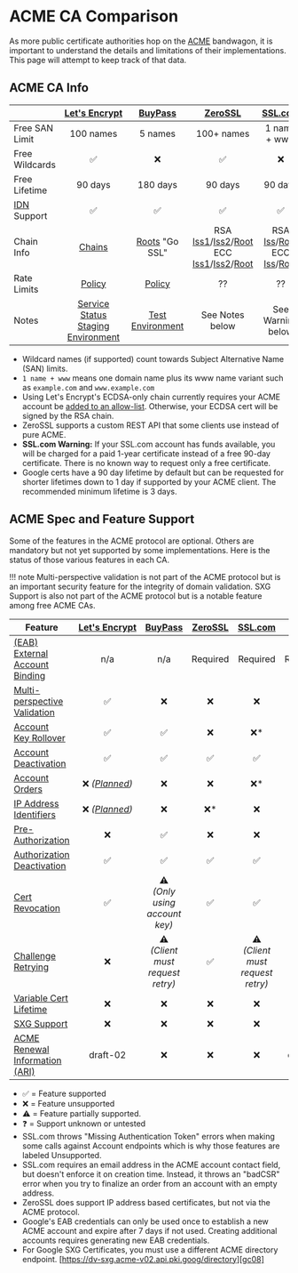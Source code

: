 # ACME CA Comparison

As more public certificate authorities hop on the [ACME][rfc00] bandwagon, it is important to understand the details and limitations of their implementations. This page will attempt to keep track of that data.

## ACME CA Info

|                     | [Let's&nbsp;Encrypt][le01] | [BuyPass][bp01]        | [ZeroSSL][z01]     | [SSL.com][ss01]    | [Google][gc01]     |
| -------             | :------------------------: | :-------------:        | :------------:     | :-------------:    | :------------:     |
| Free SAN Limit      | 100 names                  | 5 names                | 100+ names         | 1 name + www       | 100+ names         |
| Free Wildcards      | :white_check_mark:         | :x:                    | :white_check_mark: | :x:                | :white_check_mark: |
| Free Lifetime       | 90 days                    | 180 days               | 90 days            | 90 days            | 1*-90 days         |
| [IDN][wk02] Support | :white_check_mark:         | :white_check_mark:     | :white_check_mark: | :white_check_mark: | :x:                |
| Chain Info          | [Chains][le06]             | [Roots][bp04] "Go SSL" | RSA [Iss1][z02]/[Iss2][z03]/[Root][z04]<br />ECC [Iss1][z05]/[Iss2][z06]/[Root][z07] | RSA [Iss][ss02]/[Root][ss03]<br />ECC [Iss][ss06]/[Root][ss07] | [Iss][gc02]/[Root][gc03] |
| Rate Limits         | [Policy][le02]             | [Policy][bp02]         | ??                 | ??                 | [Policy][gc04]     |
| Notes               | [Service Status][le09]<br />[Staging Environment][le03] | [Test Environment][bp03] | See Notes below | See Warning below | [Staging Endpoint][gc06]<br />[Quick Start][gc07] |


* Wildcard names (if supported) count towards Subject Alternative Name (SAN) limits.
* `1 name + www` means one domain name plus its www name variant such as `example.com` and `www.example.com`
* Using Let's Encrypt's ECDSA-only chain currently requires your ACME account be [added to an allow-list](https://community.letsencrypt.org/t/ecdsa-availability-in-production-environment/150679). Otherwise, your ECDSA cert will be signed by the RSA chain.
* ZeroSSL supports a custom REST API that some clients use instead of pure ACME.
* **SSL.com Warning:** If your SSL.com account has funds available, you will be charged for a paid 1-year certificate instead of a free 90-day certificate. There is no known way to request only a free certificate.
* Google certs have a 90 day lifetime by default but can be requested for shorter lifetimes down to 1 day if supported by your ACME client. The recommended minimum lifetime is 3 days.

## ACME Spec and Feature Support

Some of the features in the ACME protocol are optional. Others are mandatory but not yet supported by some implementations. Here is the status of those various features in each CA.

!!! note
    Multi-perspective validation is not part of the ACME protocol but is an important security feature for the integrity of domain validation.
    SXG Support is also not part of the ACME protocol but is a notable feature among free ACME CAs.

| Feature                                      | [Let's&nbsp;Encrypt][le01] | [BuyPass][bp01]                              | [ZeroSSL][z01]     | [SSL.com][ss01]                              | [Google][gc01]      |
| -------                                      | :------------------------: | :-------------:                              | :------------:     | :-------------:                              | :------------:      |
| [(EAB) External<br />Account Binding][rfc01] | n/a                        | n/a                                          | Required           | Required                                     | Required*           |
| [Multi-perspective<br />Validation][le05]    | :white_check_mark:         | :x:                                          | :x:                | :x:                                          | :white_check_mark:  |
| [Account<br />Key Rollover][rfc02]           | :white_check_mark:         | :white_check_mark:                           | :x:                | :x:*                                         | :white_check_mark:  |
| [Account<br />Deactivation][rfc03]           | :white_check_mark:         | :white_check_mark:                           | :white_check_mark: | :white_check_mark:                           | :white_check_mark:  |
| [Account<br />Orders][rfc04]                 | :x: *([Planned][le07])*    | :x:                                          | :x:                | :x:*                                         | :x:                 |
| [IP Address<br />Identifiers][rfc05]         | :x: *([Planned][le08])*    | :x:                                          | :x:*               | :x:                                          | :x:                 |
| [Pre-Authorization][rfc06]                   | :x:                        | :white_check_mark:                           | :x:                | :x:                                          | :x:                 |
| [Authorization<br />Deactivation][rfc07]     | :white_check_mark:         | :white_check_mark:                           | :white_check_mark: | :white_check_mark:                           | :white_check_mark:  |
| [Cert<br />Revocation][rfc08]                | :white_check_mark:         | :warning:<br />*(Only using account key)*    | :white_check_mark: | :white_check_mark:                           | :white_check_mark:  |
| [Challenge<br />Retrying][rfc09]             | :x:                        | :warning:<br />*(Client must request retry)* | :white_check_mark: | :warning:<br />*(Client must request retry)* | :x:                 |
| [Variable Cert Lifetime][rfc10]              | :x:                        | :x:                                          | :x:                | :x:                                          | :white_check_mark:  |
| [SXG Support][gc09]                          | :x:                        | :x:                                          | :x:                | :x:                                          | :white_check_mark:* |
| [ACME Renewal Information (ARI)][rfc11]      | draft-02                   | :x:                                          | :x:                | :x:                                          | draft-01            |


* :white_check_mark: = Feature supported
* :x: = Feature unsupported
* :warning: = Feature partially supported.
* :question: = Support unknown or untested
* SSL.com throws "Missing Authentication Token" errors when making some calls against Account endpoints which is why those features are labeled Unsupported.
* SSL.com requires an email address in the ACME account contact field, but doesn't enforce it on creation time. Instead, it throws an "badCSR" error when you try to finalize an order from an account with an empty address.
* ZeroSSL does support IP address based certificates, but not via the ACME protocol.
* Google's EAB credentials can only be used once to establish a new ACME account and expire after 7 days if not used. Creating additional accounts requires generating new EAB credentials.
* For Google SXG Certificates, you must use a different ACME directory endpoint. [https://dv-sxg.acme-v02.api.pki.goog/directory][gc08]


[wk01]: https://en.wikipedia.org/wiki/Domain-validated_certificate
[wk02]: https://en.wikipedia.org/wiki/Internationalized_domain_name
[le01]: https://letsencrypt.org/
[le02]: https://letsencrypt.org/docs/rate-limits/
[le03]: https://letsencrypt.org/docs/staging-environment/
[le04]: https://acme-v02.api.letsencrypt.org/directory
[le05]: https://letsencrypt.org/2020/02/19/multi-perspective-validation.html
[le06]: https://letsencrypt.org/certificates/
[le07]: https://github.com/letsencrypt/boulder/issues/3335
[le08]: https://github.com/letsencrypt/boulder/issues/2706
[le09]: https://letsencrypt.status.io/
[le10]: https://acme-v02.api.letsencrypt.org/directory
[rfc00]: https://datatracker.ietf.org/doc/html/rfc8555
[rfc01]: https://datatracker.ietf.org/doc/html/rfc8555#section-7.3.4
[rfc02]: https://datatracker.ietf.org/doc/html/rfc8555#section-7.3.5
[rfc03]: https://datatracker.ietf.org/doc/html/rfc8555#section-7.3.6
[rfc04]: https://datatracker.ietf.org/doc/html/rfc8555#section-7.1.2.1
[rfc05]: https://datatracker.ietf.org/doc/html/rfc8738
[rfc06]: https://datatracker.ietf.org/doc/html/rfc8555#section-7.4.1
[rfc07]: https://datatracker.ietf.org/doc/html/rfc8555#section-7.5.2
[rfc08]: https://datatracker.ietf.org/doc/html/rfc8555#section-7.6
[rfc09]: https://datatracker.ietf.org/doc/html/rfc8555#section-8.2
[rfc10]: https://datatracker.ietf.org/doc/html/rfc8555#section-7.1.3
[rfc11]: https://datatracker.ietf.org/doc/draft-ietf-acme-ari/
[bp01]: https://www.buypass.com/
[bp02]: https://community.buypass.com/t/m2r5cj/rate-limits
[bp03]: https://api.test4.buypass.no/acme/directory
[bp04]: https://www.buypass.com/security/buypass-root-certificates
[bp05]: https://api.buypass.com/acme/directory
[z01]: https://zerossl.com/
[z02]: https://crt.sh/?q=c81a8bd1f9cf6d84c525f378ca1d3f8c30770e34
[z03]: https://crt.sh/?q=d89e3bd43d5d909b47a18977aa9d5ce36cee184c
[z04]: https://crt.sh/?q=d1eb23a46d17d68fd92564c2f1f1601764d8e349
[z05]: https://crt.sh/?q=7f95276d4951499fd756df344aa24fb38ceaf678
[z06]: https://crt.sh/?q=ca7788c32da1e4b7863a4fb57d00b55ddacbc7f9
[z07]: https://crt.sh/?q=d1eb23a46d17d68fd92564c2f1f1601764d8e349
[z08]: https://acme.zerossl.com/v2/DV90
[ss01]: https://www.ssl.com/
[ss02]: https://crt.sh/?q=33ee4e370a8d90fd4b1445e672226c4b829cc6d2
[ss03]: https://crt.sh/?q=b7ab3308d1ea4477ba1480125a6fbda936490cbb
[ss04]: https://acme.ssl.com/sslcom-dv-rsa
[ss05]: https://acme.ssl.com/sslcom-dv-ecc
[ss06]: https://crt.sh/?q=9219612e901c4904f9835ee8c2add54ff0b797fd
[ss07]: https://crt.sh/?q=c3197c3924e654af1bc4ab20957ae2c30e13026a
[gc01]: https://cloud.google.com/certificate-manager/docs/public-ca
[gc02]: https://crt.sh/?q=9c0b252a678a087fbee496a44377f7556ac605e7
[gc03]: https://crt.sh/?q=e1c950e6ef22f84c5645728b922060d7d5a7a3e8
[gc04]: https://cloud.google.com/certificate-manager/docs/quotas
[gc05]: https://dv.acme-v02.api.pki.goog/directory
[gc06]: https://dv.acme-v02.test-api.pki.goog/directory
[gc07]: https://cloud.google.com/certificate-manager/docs/public-ca-tutorial
[gc08]: https://dv-sxg.acme-v02.api.pki.goog/directory
[gc09]: https://web.dev/signed-exchanges/

